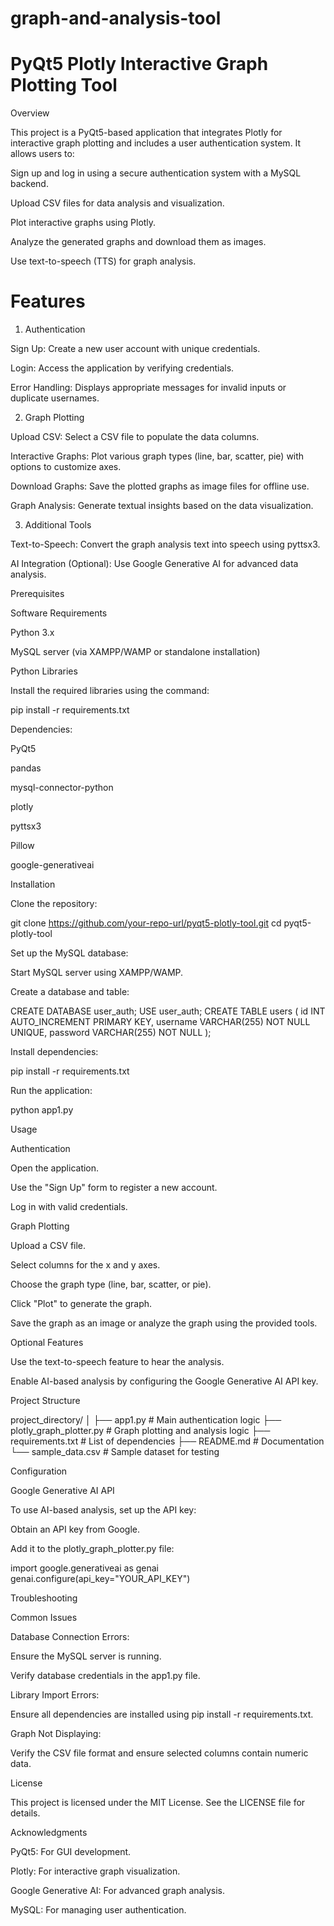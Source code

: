 # graph-and-analysis-tool

# PyQt5 Plotly Interactive Graph Plotting Tool

Overview

This project is a PyQt5-based application that integrates Plotly for interactive graph plotting and includes a user authentication system. It allows users to:

Sign up and log in using a secure authentication system with a MySQL backend.

Upload CSV files for data analysis and visualization.

Plot interactive graphs using Plotly.

Analyze the generated graphs and download them as images.

Use text-to-speech (TTS) for graph analysis.

# Features

1. Authentication

Sign Up: Create a new user account with unique credentials.

Login: Access the application by verifying credentials.

Error Handling: Displays appropriate messages for invalid inputs or duplicate usernames.

2. Graph Plotting

Upload CSV: Select a CSV file to populate the data columns.

Interactive Graphs: Plot various graph types (line, bar, scatter, pie) with options to customize axes.

Download Graphs: Save the plotted graphs as image files for offline use.

Graph Analysis: Generate textual insights based on the data visualization.

3. Additional Tools

Text-to-Speech: Convert the graph analysis text into speech using pyttsx3.

AI Integration (Optional): Use Google Generative AI for advanced data analysis.

Prerequisites

Software Requirements

Python 3.x

MySQL server (via XAMPP/WAMP or standalone installation)

Python Libraries

Install the required libraries using the command:

pip install -r requirements.txt

Dependencies:

PyQt5

pandas

mysql-connector-python

plotly

pyttsx3

Pillow

google-generativeai

Installation

Clone the repository:

git clone https://github.com/your-repo-url/pyqt5-plotly-tool.git
cd pyqt5-plotly-tool

Set up the MySQL database:

Start MySQL server using XAMPP/WAMP.

Create a database and table:

CREATE DATABASE user_auth;
USE user_auth;
CREATE TABLE users (
    id INT AUTO_INCREMENT PRIMARY KEY,
    username VARCHAR(255) NOT NULL UNIQUE,
    password VARCHAR(255) NOT NULL
);

Install dependencies:

pip install -r requirements.txt

Run the application:

python app1.py

Usage

Authentication

Open the application.

Use the "Sign Up" form to register a new account.

Log in with valid credentials.

Graph Plotting

Upload a CSV file.

Select columns for the x and y axes.

Choose the graph type (line, bar, scatter, or pie).

Click "Plot" to generate the graph.

Save the graph as an image or analyze the graph using the provided tools.

Optional Features

Use the text-to-speech feature to hear the analysis.

Enable AI-based analysis by configuring the Google Generative AI API key.

Project Structure

project_directory/
│
├── app1.py                 # Main authentication logic
├── plotly_graph_plotter.py # Graph plotting and analysis logic
├── requirements.txt        # List of dependencies
├── README.md               # Documentation
└── sample_data.csv         # Sample dataset for testing

Configuration

Google Generative AI API

To use AI-based analysis, set up the API key:

Obtain an API key from Google.

Add it to the plotly_graph_plotter.py file:

import google.generativeai as genai
genai.configure(api_key="YOUR_API_KEY")

Troubleshooting

Common Issues

Database Connection Errors:

Ensure the MySQL server is running.

Verify database credentials in the app1.py file.

Library Import Errors:

Ensure all dependencies are installed using pip install -r requirements.txt.

Graph Not Displaying:

Verify the CSV file format and ensure selected columns contain numeric data.

License

This project is licensed under the MIT License. See the LICENSE file for details.

Acknowledgments

PyQt5: For GUI development.

Plotly: For interactive graph visualization.

Google Generative AI: For advanced graph analysis.

MySQL: For managing user authentication.

